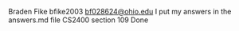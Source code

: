Braden Fike
bfike2003
bf028624@ohio.edu
I put my answers in the answers.md file
CS2400 section 109
Done
